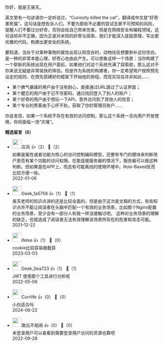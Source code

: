 你好，我是王昊天。

英文里有一句谚语你一定听说过，“Curiosity killed the cat”，翻译成中文是“好奇害死猫”。这句话是想告诉人们，不要为那些不必要的尝试去冒不可预知的风险，提醒人们不要过分好奇，否则会给自己带来伤害。但是在网络安全和编程领域，这句话却并不正确，因为正是对未知的好奇与探索，我们才能深入底层原理，写出更优雅的代码，构建出更安全的系统。

要知道，当处于对某种事物的属性出现认知空白时，动物往往想要弥补这份空白，是一种的非常本能心理，好奇心也由此产生。可以想象这样一个场景：当你构建了一个崭新的系统出现在用户面前，如果他们对这个系统充满了探索欲，那么这对于你来说无疑是非常愉快的体验。但是作为系统的构建者，你一定希望用户按照预先设定的规则、在预先搭建好的框架下开始他的旅程。而现实往往并非如此……

- 某个脾气暴躁的用户由于没有耐心，直接通过URL跳过了认证界面；
- 某个健忘的用户由于记不住密码，通过找回登入了别人的账户；
- 某个好奇的用户由于想玩一下API，意外访问到了其他人的信息；
- 某个专业的黑客由于心怀不轨，获取了你的管理员账户……

你会发现，如果一个系统不存在有效的访问控制，那么这个系统一旦向用户开放使用，你将面临一场“灾难”。
<div><strong>精选留言（6）</strong></div><ul>
<li><img src="https://static001.geekbang.org/account/avatar/00/13/57/cd/9235341a.jpg" width="30px"><span>庄风</span> 👍（2） 💬（2）<div>如果是属性或者功能为核心的访问控制编码模型，还要有专门的模块来判断用户是否有某个功能的访问权限。在能连接服务器的情况下，服务器可以做这种判断。但如果是在APP上，而且有可能离线的使用环境中。Role-Based反而比较方便一些。</div>2022-01-06</li><br/><li><img src="https://thirdwx.qlogo.cn/mmopen/vi_32/DadN8tfR39Ab5UYUicoQiaoiaiczLGdUHpQOY1sNO9jicqoHWViafK38SxibqGp23aDCSPygGfaic18ibmpKKo1etXXFPPA/132" width="30px"><span>Geek_1a5758</span> 👍（1） 💬（1）<div>昊天老师的知识点讲的还是比较全面的，但是由于这次是文稿的方式，有些知识点并不能让阅读者在头脑中匹配一个有效的业务场景，比如那个Nginx配置的业务场景，至少会有一部分人和我一样没接触过吧。
这种对业务场景的理解的缺乏，也就造成了阅读者无法有效理解该场景所存在的危害和攻击可能。</div>2021-12-22</li><br/><li><img src="https://static001.geekbang.org/account/avatar/00/26/eb/d7/90391376.jpg" width="30px"><span>ifelse</span> 👍（1） 💬（0）<div>cookie比较容易被截获</div>2023-03-03</li><br/><li><img src="" width="30px"><span>Geek_0ea723</span> 👍（1） 💬（1）<div>JWT 使用那个工具进行分析呢</div>2022-05-09</li><br/><li><img src="https://static001.geekbang.org/account/avatar/00/3b/9a/9d/b0eb1244.jpg" width="30px"><span>Currlife</span> 👍（0） 💬（0）<div>小白适合吗
</div>2024-06-22</li><br/><li><img src="https://static001.geekbang.org/account/avatar/00/12/b3/c5/38439724.jpg" width="30px"><span>南瓜不胡闹</span> 👍（0） 💬（0）<div>未登录用户可以查看到需要登录用户访问的资源也算吧</div>2022-09-28</li><br/>
</ul>